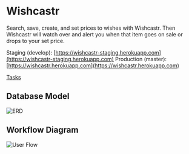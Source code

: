 # Wishcastr
Search, save, create, and set prices to wishes with Wishcastr. Then Wishcastr will watch over and alert you when that item goes on sale or drops to your set price.

Staging (develop): [https://wishcastr-staging.herokuapp.com](https://wishcastr-staging.herokuapp.com)
Production (master): [https://wishcastr.herokuapp.com](https://wishcastr.herokuapp.com)



[Tasks](https://waffle.io/wishcastr/wishcastr)

## Database Model
![ERD](https://github.com/wishcastr/wishcastr/blob/develop/images/wishcastr_erd.png)

## Workflow Diagram
![User Flow](https://github.com/wishcastr/wishcastr/blob/develop/images/wishcastr_workflow.png)
